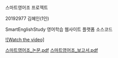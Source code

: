 스마트영어조 프로젝트

20192977 김혜인(1인)

SmartEnglishStudy 영어학습 웹사이트 플랫폼 소스코드

[![Watch the video]](https://user-images.githubusercontent.com/101243964/213070577-deb4d112-d98f-4497-baa2-53a697f3bc22.mp4)


[스마트영어조_논문.pdf](https://github.com/estherkim083/smartenglishstudy-website-react/files/11414047/_.pdf)
[스마트영어조_보고서.pdf](https://github.com/estherkim083/smartenglishstudy-website-react/files/11414049/_.pdf)
